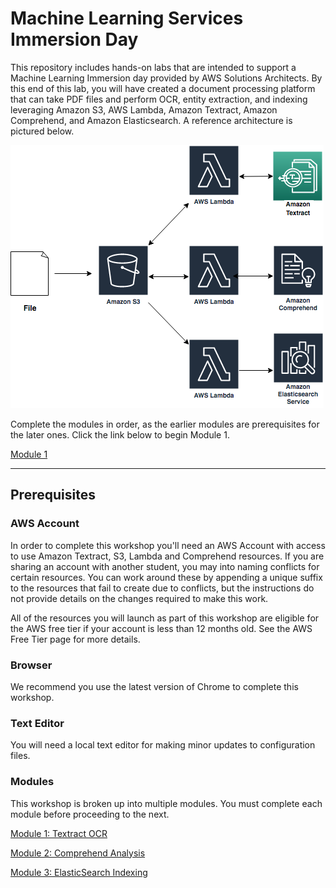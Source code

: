 # Machine Learning Services Immersion Day

This repository includes hands-on labs that are intended to support a Machine Learning Immersion day provided by AWS Solutions Architects. By this end of this lab, you will have created a document processing platform that can take PDF files and perform OCR, entity extraction, and indexing leveraging Amazon S3, AWS Lambda, Amazon Textract, Amazon Comprehend, and Amazon Elasticsearch.  A reference architecture is pictured below.

![ML-Architecture](ml-architecture.png)

Complete the modules in order, as the earlier modules are prerequisites for the later ones. Click the link below to begin Module 1.

[Module 1](Module_1/README.md)

---

## Prerequisites
### AWS Account

In order to complete this workshop you'll need an AWS Account with access to use Amazon Textract, S3, Lambda and Comprehend resources. If you are sharing an account with another student, you may into naming conflicts for certain resources. You can work around these by appending a unique suffix to the resources that fail to create due to conflicts, but the instructions do not provide details on the changes required to make this work.

All of the resources you will launch as part of this workshop are eligible for the AWS free tier if your account is less than 12 months old. See the AWS Free Tier page for more details.
### Browser

We recommend you use the latest version of Chrome to complete this workshop.
### Text Editor

You will need a local text editor for making minor updates to configuration files.
### Modules

This workshop is broken up into multiple modules. You must complete each module before proceeding to the next.

[Module 1: Textract OCR](Module_1/README.md)

[Module 2: Comprehend Analysis](Module_2/README.md)

[Module 3: ElasticSearch Indexing](Module_3/README.md)
